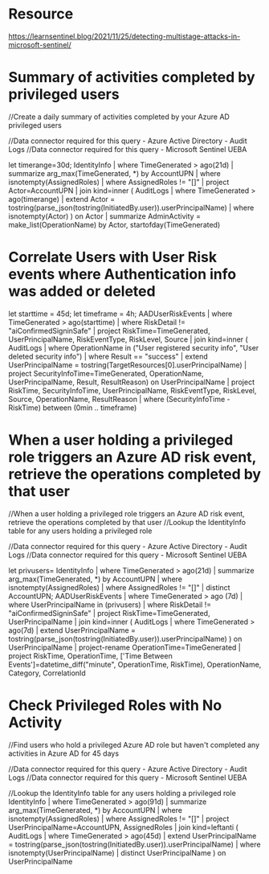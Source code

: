 # Resource
https://learnsentinel.blog/2021/11/25/detecting-multistage-attacks-in-microsoft-sentinel/

# Summary of activities completed by privileged users
//Create a daily summary of activities completed by your Azure AD privileged users

//Data connector required for this query - Azure Active Directory - Audit Logs
//Data connector required for this query - Microsoft Sentinel UEBA

let timerange=30d;
IdentityInfo
| where TimeGenerated > ago(21d)
| summarize arg_max(TimeGenerated, *) by AccountUPN
| where isnotempty(AssignedRoles)
| where AssignedRoles != "[]"
| project Actor=AccountUPN
| join kind=inner (
    AuditLogs
    | where TimeGenerated > ago(timerange)
    | extend Actor = tostring(parse_json(tostring(InitiatedBy.user)).userPrincipalName)
    | where isnotempty(Actor)
    )
    on Actor
| summarize AdminActivity = make_list(OperationName) by Actor, startofday(TimeGenerated)

# Correlate Users with User Risk events where Authentication info was added or deleted
let starttime = 45d;
let timeframe = 4h;
AADUserRiskEvents
| where TimeGenerated > ago(starttime)
| where RiskDetail != "aiConfirmedSigninSafe"
| project RiskTime=TimeGenerated, UserPrincipalName, RiskEventType, RiskLevel, Source
| join kind=inner (
    AuditLogs
    | where OperationName in ("User registered security info", "User deleted security info")
    | where Result == "success"
    | extend UserPrincipalName = tostring(TargetResources[0].userPrincipalName)
    | project SecurityInfoTime=TimeGenerated, OperationName, UserPrincipalName, Result, ResultReason)
    on UserPrincipalName
| project RiskTime, SecurityInfoTime, UserPrincipalName, RiskEventType, RiskLevel, Source, OperationName, ResultReason
| where (SecurityInfoTime - RiskTime) between (0min .. timeframe)

# When a user holding a privileged role triggers an Azure AD risk event, retrieve the operations completed by that user

//When a user holding a privileged role triggers an Azure AD risk event, retrieve the operations completed by that user
//Lookup the IdentityInfo table for any users holding a privileged role

//Data connector required for this query - Azure Active Directory - Audit Logs
//Data connector required for this query - Microsoft Sentinel UEBA

let privusers=
    IdentityInfo
    | where TimeGenerated > ago(21d)
    | summarize arg_max(TimeGenerated, *) by AccountUPN
    | where isnotempty(AssignedRoles)
    | where AssignedRoles != "[]"
    | distinct AccountUPN;
AADUserRiskEvents
| where TimeGenerated > ago (7d)
| where UserPrincipalName in (privusers)
| where RiskDetail != "aiConfirmedSigninSafe"
| project RiskTime=TimeGenerated, UserPrincipalName
| join kind=inner
    (
    AuditLogs
    | where TimeGenerated > ago(7d)
    | extend UserPrincipalName = tostring(parse_json(tostring(InitiatedBy.user)).userPrincipalName)
    )
    on UserPrincipalName
| project-rename OperationTime=TimeGenerated
| project
    RiskTime,
    OperationTime,
    ['Time Between Events']=datetime_diff("minute", OperationTime, RiskTime),
    OperationName,
    Category,
    CorrelationId

# Check Privileged Roles with No Activity
//Find users who hold a privileged Azure AD role but haven't completed any activities in Azure AD for 45 days

//Data connector required for this query - Azure Active Directory - Audit Logs
//Data connector required for this query - Microsoft Sentinel UEBA

//Lookup the IdentityInfo table for any users holding a privileged role
IdentityInfo
| where TimeGenerated > ago(91d)
| summarize arg_max(TimeGenerated, *) by AccountUPN
| where isnotempty(AssignedRoles)
| where AssignedRoles != "[]"
| project UserPrincipalName=AccountUPN, AssignedRoles
| join kind=leftanti (
    AuditLogs
    | where TimeGenerated > ago(45d)
    | extend UserPrincipalName = tostring(parse_json(tostring(InitiatedBy.user)).userPrincipalName)
    | where isnotempty(UserPrincipalName)
    | distinct UserPrincipalName
    )
    on UserPrincipalName